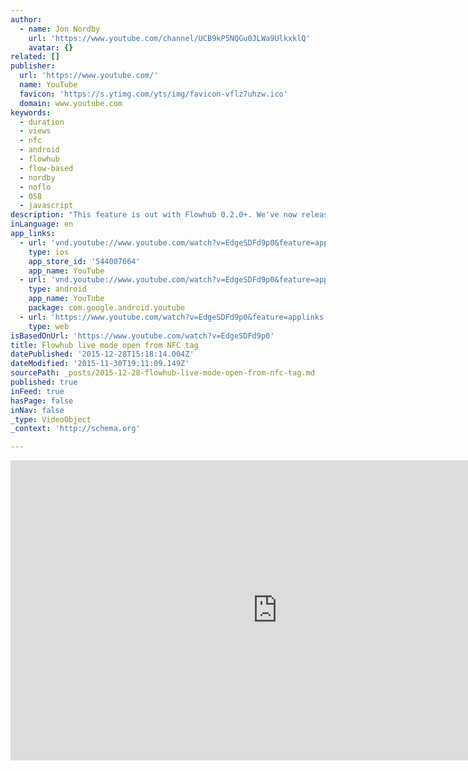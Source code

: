 ```yaml
---
author:
  - name: Jon Nordby
    url: 'https://www.youtube.com/channel/UCB9kP5NQGu0JLWa9UlkxklQ'
    avatar: {}
related: []
publisher:
  url: 'https://www.youtube.com/'
  name: YouTube
  favicon: 'https://s.ytimg.com/yts/img/favicon-vflz7uhzw.ico'
  domain: www.youtube.com
keywords:
  - duration
  - views
  - nfc
  - android
  - flowhub
  - flow-based
  - nordby
  - noflo
  - 058
  - javascript
description: "This feature is out with Flowhub 0.2.0+. We've now released the Kickstarter plans: https://www.kickstarter.com/projects/noflo/noflo-development-environment/posts/985898 Note that the Android tablet does not have any special software installed!"
inLanguage: en
app_links:
  - url: 'vnd.youtube://www.youtube.com/watch?v=EdgeSDFd9p0&feature=applinks'
    type: ios
    app_store_id: '544007664'
    app_name: YouTube
  - url: 'vnd.youtube://www.youtube.com/watch?v=EdgeSDFd9p0&feature=applinks'
    type: android
    app_name: YouTube
    package: com.google.android.youtube
  - url: 'https://www.youtube.com/watch?v=EdgeSDFd9p0&feature=applinks'
    type: web
isBasedOnUrl: 'https://www.youtube.com/watch?v=EdgeSDFd9p0'
title: Flowhub live mode open from NFC tag
datePublished: '2015-12-28T15:18:14.004Z'
dateModified: '2015-11-30T19:11:09.149Z'
sourcePath: _posts/2015-12-28-flowhub-live-mode-open-from-nfc-tag.md
published: true
inFeed: true
hasPage: false
inNav: false
_type: VideoObject
_context: 'http://schema.org'

---
```

<iframe src="https://cdn.embedly.com/widgets/media.html?src=https%3A%2F%2Fwww.youtube.com%2Fembed%2FEdgeSDFd9p0%3Ffeature%3Doembed&amp;url=https%3A%2F%2Fwww.youtube.com%2Fwatch%3Fv%3DEdgeSDFd9p0&amp;image=https%3A%2F%2Fi.ytimg.com%2Fvi%2FEdgeSDFd9p0%2Fhqdefault.jpg&amp;key=b7d04c9b404c499eba89ee7072e1c4f7&amp;type=text%2Fhtml&amp;schema=youtube" width="854" height="480" scrolling="no" frameborder="0" allowfullscreen="allowfullscreen" style=""></iframe>